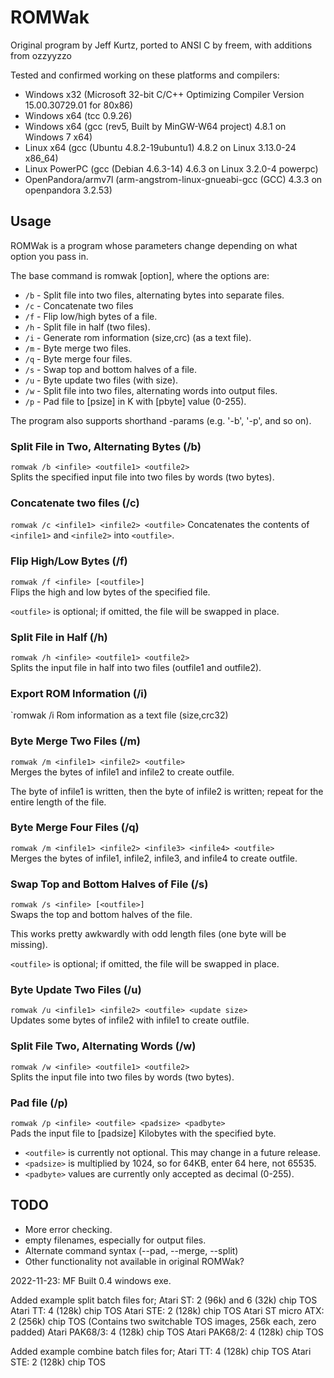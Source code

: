 ROMWak
======

Original program by Jeff Kurtz, ported to ANSI C by freem, with additions from ozzyyzzo

Tested and confirmed working on these platforms and compilers:

* Windows x32 (Microsoft 32-bit C/C++ Optimizing Compiler Version 15.00.30729.01 for 80x86)
* Windows x64 (tcc 0.9.26)
* Windows x64 (gcc (rev5, Built by MinGW-W64 project) 4.8.1 on Windows 7 x64)
* Linux x64 (gcc (Ubuntu 4.8.2-19ubuntu1) 4.8.2 on Linux 3.13.0-24 x86_64)
* Linux PowerPC (gcc (Debian 4.6.3-14) 4.6.3 on Linux 3.2.0-4 powerpc)
* OpenPandora/armv7l (arm-angstrom-linux-gnueabi-gcc (GCC) 4.3.3 on openpandora 3.2.53)

Usage
-----

ROMWak is a program whose parameters change depending on what option you pass in.

The base command is romwak [option], where the options are:

* `/b` - Split file into two files, alternating bytes into separate files.
* `/c` - Concatenate two files
* `/f` - Flip low/high bytes of a file.
* `/h` - Split file in half (two files).
* `/i` - Generate rom information (size,crc) (as a text file).
* `/m` - Byte merge two files.
* `/q` - Byte merge four files.
* `/s` - Swap top and bottom halves of a file.
* `/u` - Byte update two files (with size).
* `/w` - Split file into two files, alternating words into output files.
* `/p` - Pad file to [psize] in K with [pbyte] value (0-255).

The program also supports shorthand -params (e.g. '-b', '-p', and so on).

### Split File in Two, Alternating Bytes (/b) ###

`romwak /b <infile> <outfile1> <outfile2>`  
Splits the specified input file into two files by words (two bytes).

### Concatenate two files (/c) ###

`romwak /c <infile1> <infile2> <outfile>`
Concatenates the contents of `<infile1>` and `<infile2>` into `<outfile>`.

### Flip High/Low Bytes (/f) ###

`romwak /f <infile> [<outfile>]`  
Flips the high and low bytes of the specified file.

`<outfile>` is optional; if omitted, the file will be swapped in place.

### Split File in Half (/h) ###

`romwak /h <infile> <outfile1> <outfile2>`  
Splits the input file in half into two files (outfile1 and outfile2).

### Export ROM Information (/i) ###

`romwak /i <infile> <outfile>
Rom information as a text file (size,crc32)

### Byte Merge Two Files (/m) ###

`romwak /m <infile1> <infile2> <outfile>`  
Merges the bytes of infile1 and infile2 to create outfile.

The byte of infile1 is written, then the byte of infile2 is written;
repeat for the entire length of the file.

### Byte Merge Four Files (/q) ###

`romwak /m <infile1> <infile2> <infile3> <infile4> <outfile>`  
Merges the bytes of infile1, infile2, infile3, and infile4 to create outfile.

### Swap Top and Bottom Halves of File (/s) ###

`romwak /s <infile> [<outfile>]`  
Swaps the top and bottom halves of the file.

This works pretty awkwardly with odd length files (one byte will be missing).

`<outfile>` is optional; if omitted, the file will be swapped in place.

### Byte Update Two Files (/u) ###

`romwak /u <infile1> <infile2> <outfile> <update size>`  
Updates some bytes of infile2 with infile1 to create outfile.

### Split File Two, Alternating Words (/w) ###

`romwak /w <infile> <outfile1> <outfile2>`  
Splits the input file into two files by words (two bytes).

### Pad file (/p) ###

`romwak /p <infile> <outfile> <padsize> <padbyte>`  
Pads the input file to [padsize] Kilobytes with the specified byte.

* `<outfile>` is currently not optional. This may change in a future release.
* `<padsize>` is multiplied by 1024, so for 64KB, enter 64 here, not 65535.
* `<padbyte>` values are currently only accepted as decimal (0-255).

TODO
----

* More error checking.
* empty filenames, especially for output files.
* Alternate command syntax (--pad, --merge, --split)
* Other functionality not available in original ROMWak?

2022-11-23: MF
Built 0.4 windows exe.

Added example split batch files for;
Atari ST: 2 (96k) and 6 (32k) chip TOS
Atari TT: 4 (128k) chip TOS
Atari STE: 2 (128k) chip TOS
Atari ST micro ATX: 2 (256k) chip TOS (Contains two switchable TOS images, 256k each, zero padded)
Atari PAK68/3: 4 (128k) chip TOS
Atari PAK68/2: 4 (128k) chip TOS

Added example combine batch files for;
Atari TT: 4 (128k) chip TOS
Atari STE: 2 (128k) chip TOS
